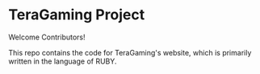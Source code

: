 TeraGaming Project
=======
Welcome Contributors!

This repo contains the code for TeraGaming's website, which is primarily written in the language of RUBY.
